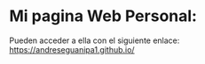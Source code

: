 # Mi pagina Web Personal:

Pueden acceder a ella con el siguiente enlace: https://andreseguanipa1.github.io/